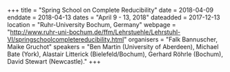 +++
title = "Spring School on Complete Reducibility"
date = 2018-04-09
enddate = 2018-04-13
dates = "April 9 - 13, 2018"
dateadded = 2017-12-13
location = "Ruhr-University Bochum, Germany"
webpage = "http://www.ruhr-uni-bochum.de/ffm/Lehrstuehle/Lehrstuhl-VI/springschoolcompletereducibility.html"
organisers = "Falk Bannuscher, Maike Gruchot"
speakers = "Ben Martin (University of Aberdeen), Michael Bate (York), Alastair Litterick (Bielefeld/Bochum), Gerhard Röhrle (Bochum), David Stewart (Newcastle)."
+++
